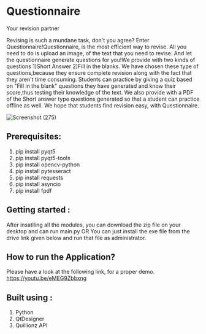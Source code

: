 # Questionnaire
Your revision partner

Revising is such a mundane task, don't you agree? Enter Questionnaire!Questionnaire, is the most efficient way to revise. All you need to do is upload an image, of the text that you need to revise. And let the questionnaire generate questions for you!We provide with two kinds of questions 
1)Short Answer
2)Fill in the blanks.
We have chosen these type of questions,because they ensure complete revision along with the fact that they aren't time consuming.
Students can practice by giving a quiz based on "Fill in the blank" questions they have generated and know their score,thus testing their knowledge of the text.
We also provide with a PDF of the Short answer type questions generated so that a student can practice offline as well.
We hope that students find revision easy, with Questionnaire.

![Screenshot (275)](https://user-images.githubusercontent.com/54696902/92317786-4a0ad680-f022-11ea-9a5e-7885cbde79a3.png)

## Prerequisites:
1. pip install pyqt5
2. pip install pyqt5-tools
3. pip install opencv-python
4. pip install pytesseract
5. pip install requests
6. pip install asyncio
7. pip install fpdf

## Getting started :
After insatlling all the modules, you can download the zip file on your desktop and can run main.py
OR
You can just install the exe file from the drive link given below and run that file as administrator.

## How to run the Application?
Please have a look at the  following link, for a proper demo.
https://youtu.be/eMEG9Zbbxng

## Built using : 
1. Python
2. QtDesigner
3. Quillionz API




